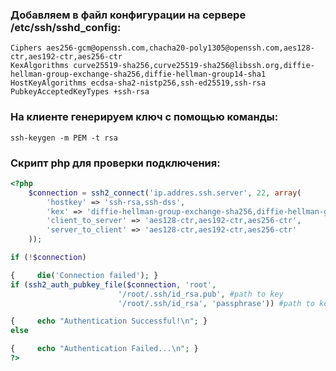 ### Добавляем в файл конфигурации на сервере /etc/ssh/sshd_config:

```
Ciphers aes256-gcm@openssh.com,chacha20-poly1305@openssh.com,aes128-ctr,aes192-ctr,aes256-ctr
KexAlgorithms curve25519-sha256,curve25519-sha256@libssh.org,diffie-hellman-group-exchange-sha256,diffie-hellman-group14-sha1
HostKeyAlgorithms ecdsa-sha2-nistp256,ssh-ed25519,ssh-rsa
PubkeyAcceptedKeyTypes +ssh-rsa
```

### На клиенте генерируем ключ с помощью команды:

`ssh-keygen -m PEM -t rsa`

### Скрипт php для проверки подключения:

 ```php
<?php
     $connection = ssh2_connect('ip.addres.ssh.server', 22, array(
         'hostkey' => 'ssh-rsa,ssh-dss',
         'kex' => 'diffie-hellman-group-exchange-sha256,diffie-hellman-group14-sha1',
         'client_to_server' => 'aes128-ctr,aes192-ctr,aes256-ctr',
         'server_to_client' => 'aes128-ctr,aes192-ctr,aes256-ctr'
     ));

if (!$connection)

{     die('Connection failed'); }
if (ssh2_auth_pubkey_file($connection, 'root',
                         '/root/.ssh/id_rsa.pub', #path to key
                         '/root/.ssh/id_rsa', 'passphrase')) #path to key

{     echo "Authentication Successful!\n"; }
else

{     echo "Authentication Failed...\n"; }
?>
```
